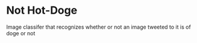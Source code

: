 # Not Hot-Doge
Image classifer that recognizes whether or not an image tweeted to it is of doge or not

